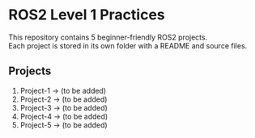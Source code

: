 # ROS2 Level 1 Practices

This repository contains 5 beginner-friendly ROS2 projects.  
Each project is stored in its own folder with a README and source files.

## Projects
1. Project-1 → (to be added)
2. Project-2 → (to be added)
3. Project-3 → (to be added)
4. Project-4 → (to be added)
5. Project-5 → (to be added)


